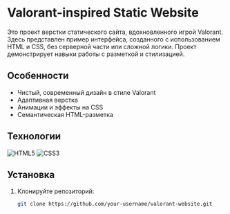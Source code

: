 # Valorant-inspired Static Website

Это проект верстки статического сайта, вдохновленного игрой Valorant. Здесь представлен пример интерфейса, созданного с использованием HTML и CSS, без серверной части или сложной логики. Проект демонстрирует навыки работы с разметкой и стилизацией.

## Особенности

- Чистый, современный дизайн в стиле Valorant
- Адаптивная верстка
- Анимации и эффекты на CSS
- Семантическая HTML-разметка

## Технологии

![HTML5](https://img.shields.io/badge/html5-%23E34F26.svg?style=for-the-badge&logo=html5&logoColor=white)
![CSS3](https://img.shields.io/badge/css3-%231572B6.svg?style=for-the-badge&logo=css3&logoColor=white)

## Установка

1. Клонируйте репозиторий:
   ```bash
   git clone https://github.com/your-username/valorant-website.git
